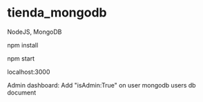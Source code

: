 # tienda_mongodb

NodeJS, MongoDB

npm install

npm start

localhost:3000

Admin dashboard: Add "isAdmin:True" on user mongodb users db document
